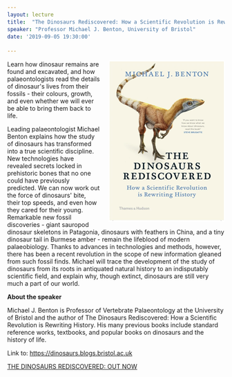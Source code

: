 ```yaml
---
layout: lecture
title:  "The Dinosaurs Rediscovered: How a Scientific Revolution is Rewriting History"
speaker: "Professor Michael J. Benton, University of Bristol"
date: '2019-09-05 19:30:00'

---
```

<img style="float:right; margin-left:20px;" src="/assets/dinosaurs-rediscovered-michael-benton.png">
Learn how dinosaur remains are found and excavated, and how palaeontologists read the details of dinosaur's lives from their fossils - their colours, growth, and even whether we will ever be able to bring them back to life.

Leading palaeontologist Michael Benton explains how the study of dinosaurs has transformed into a true scientific discipline. New technologies have revealed secrets locked in prehistoric bones that no one could have previously predicted. We can now work out the force of dinosaurs' bite, their top speeds, and even how they cared for their young. Remarkable new fossil discoveries - giant sauropod dinosaur skeletons in Patagonia, dinosaurs with feathers in China, and a tiny dinosaur tail in Burmese amber - remain the lifeblood of modern palaeobiology. Thanks to advances in technologies and methods, however, there has been a recent revolution in the scope of new information gleaned from such fossil finds. Michael will trace the development of the study of dinosaurs from its roots in antiquated natural history to an indisputably scientific field, and explain why, though extinct, dinosaurs are still very much a part of our world.

<p><strong>About the speaker</strong></p>
Michael J. Benton is Professor of Vertebrate Palaeontology at the University of Bristol and the author of The Dinosaurs Rediscovered: How a Scientific Revolution is Rewriting History. His many previous books include standard reference works, textbooks, and popular books on dinosaurs and the history of life.

Link to: <a href="https://dinosaurs.blogs.bristol.ac.uk">https://dinosaurs.blogs.bristol.ac.uk</a>

<a target="_blank" href="https://thamesandhudson.com/the-dinosaurs-rediscovered-9780500052006">THE DINOSAURS REDISCOVERED: OUT NOW</a>